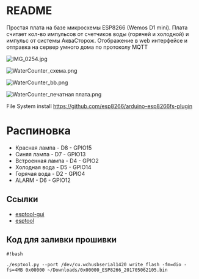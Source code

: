 # README #

Простая плата на базе микросхемы ESP8266 (Wemos D1 mini). Плата считает кол-во импульсов от счетчиков воды (горячей и холодной) и импульс от системы АкваСторож.
Отображение в web интерфейсе и отправка на сервер умного дома по протоколу MQTT

![IMG_0254.jpg](https://bitbucket.org/repo/qEzRgg4/images/1915490043-IMG_0254.jpg)

![WaterCounter_схема.png](https://bitbucket.org/repo/qEzRgg4/images/1898141265-WaterCounter_%D1%81%D1%85%D0%B5%D0%BC%D0%B0.png)

![WaterCounter_bb.png](https://bitbucket.org/repo/qEzRgg4/images/601045342-WaterCounter_bb.png)

![WaterCounter_печатная плата.png](https://bitbucket.org/repo/qEzRgg4/images/3705732514-WaterCounter_%D0%BF%D0%B5%D1%87%D0%B0%D1%82%D0%BD%D0%B0%D1%8F%20%D0%BF%D0%BB%D0%B0%D1%82%D0%B0.png)


File System install https://github.com/esp8266/arduino-esp8266fs-plugin


# Распиновка #
* Красная лампа - D8 - GPIO15
* Синяя лампа - D7 - GPIO13
* Встроенная лампа - D4 - GPIO2
* Холодная вода - D5 - GPIO14
* Горячая вода - D2 - GPIO4
* ALARM - D6 - GPIO12


## Ссылки ##
* [esptool-gui](https://github.com/Rodmg/esptool-gui)
* [esptool](https://github.com/espressif/esptool)


## Код для заливки прошивки ##
```
#!bash

./esptool.py --port /dev/cu.wchusbserial1420 write_flash -fm=dio -fs=4MB 0x00000 ~/Downloads/0x00000_ESP8266_201705062105.bin

```
